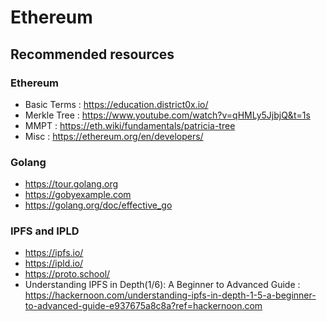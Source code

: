 # Ethereum

## Recommended resources

### Ethereum
* Basic Terms : https://education.district0x.io/
* Merkle Tree : https://www.youtube.com/watch?v=qHMLy5JjbjQ&t=1s
* MMPT : https://eth.wiki/fundamentals/patricia-tree
* Misc : https://ethereum.org/en/developers/

### Golang
* https://tour.golang.org
* https://gobyexample.com
* https://golang.org/doc/effective_go

### IPFS and IPLD
* https://ipfs.io/
* https://ipld.io/
* https://proto.school/
* Understanding IPFS in Depth(1/6): A Beginner to Advanced Guide : https://hackernoon.com/understanding-ipfs-in-depth-1-5-a-beginner-to-advanced-guide-e937675a8c8a?ref=hackernoon.com
